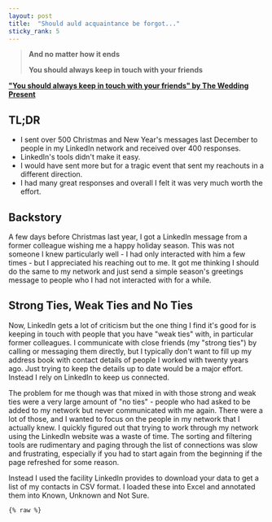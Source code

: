 ```yaml
---
layout: post
title:  "Should auld acquaintance be forgot..."
sticky_rank: 5
---
```


> __And no matter how it ends__
>
> __You should always keep in touch with your friends__

**["You should always keep in touch with your friends" by The Wedding Present](https://open.spotify.com/track/19eyF6yaUa0ZZcgZM3iN77?autoplay=true)**

## TL;DR

* I sent over 500 Christmas and New Year's messages last December to people in my LinkedIn network and received over 400 responses.
* LinkedIn's tools didn't make it easy.
* I would have sent more but for a tragic event that sent my reachouts in a different direction.
* I had many great responses and overall I felt it was very much worth the effort.

## Backstory

A few days before Christmas last year, I got a LinkedIn message from a former colleague wishing me a happy holiday season. This was not someone I knew particularly well - I had only interacted with him a few times - but I appreciated his reaching out to me. It got me thinking I should do the same to my network and just send a simple season's greetings message to people who I had not interacted with for a while.

## Strong Ties, Weak Ties and No Ties

Now, LinkedIn gets a lot of criticism but the one thing I find it's good for is keeping in touch with people that you have "weak ties" with, in particular former colleagues. I communicate with close friends (my "strong ties") by calling or messaging them directly, but I typically don't want to fill up my address book with contact details of people I worked with twenty years ago. Just trying to keep the details up to date would be a major effort. Instead I rely on LinkedIn to keep us connected.

The problem for me though was that mixed in with those strong and weak ties were a very large amount of "no ties" - people who had asked to be added to my network but never communicated with me again. There were a lot of those, and I wanted to focus on the people in my network that I actually knew. I quickly figured out that trying to work through my network using the LinkedIn website was a waste of time. The sorting and filtering tools are rudimentary and paging through the list of connections was slow and frustrating, especially if you had to start again from the beginning if the page refreshed for some reason.

Instead I used the facility LinkedIn provides to download your data to get a list of my contacts in CSV format. I loaded these into Excel and annotated them into Known, Unknown and Not Sure.

    {% raw %}

<div class="cell border-box-sizing code_cell rendered">

<div class="output_wrapper">
<div class="output">

<div class="output_area">


<div class="output_html rendered_html output_subarea output_execute_result">
<html>
<head><meta charset="utf-8" /></head>
<body>
    <div>                        <script type="text/javascript">window.PlotlyConfig = {MathJaxConfig: 'local'};</script>
        <script src="https://cdn.plot.ly/plotly-2.12.1.min.js"></script>                <div id="def01bd1-a9b8-4809-94fa-483fc7ed53f2" class="plotly-graph-div" style="height:100%; width:100%;"></div>            <script type="text/javascript">                                    window.PLOTLYENV=window.PLOTLYENV || {};                                    if (document.getElementById("def01bd1-a9b8-4809-94fa-483fc7ed53f2")) {                    Plotly.newPlot(                        "def01bd1-a9b8-4809-94fa-483fc7ed53f2",                        [{"domain":{"x":[0.0,1.0],"y":[0.0,1.0]},"hovertemplate":"Know=%{label}<br>Count=%{value}<extra></extra>","labels":["Not sure","Unknown","Known"],"legendgroup":"","name":"","showlegend":true,"values":[437,1035,904],"type":"pie","textinfo":"percent+label","textposition":"inside"}],                        {"template":{"data":{"histogram2dcontour":[{"type":"histogram2dcontour","colorbar":{"outlinewidth":0,"ticks":""},"colorscale":[[0.0,"#0d0887"],[0.1111111111111111,"#46039f"],[0.2222222222222222,"#7201a8"],[0.3333333333333333,"#9c179e"],[0.4444444444444444,"#bd3786"],[0.5555555555555556,"#d8576b"],[0.6666666666666666,"#ed7953"],[0.7777777777777778,"#fb9f3a"],[0.8888888888888888,"#fdca26"],[1.0,"#f0f921"]]}],"choropleth":[{"type":"choropleth","colorbar":{"outlinewidth":0,"ticks":""}}],"histogram2d":[{"type":"histogram2d","colorbar":{"outlinewidth":0,"ticks":""},"colorscale":[[0.0,"#0d0887"],[0.1111111111111111,"#46039f"],[0.2222222222222222,"#7201a8"],[0.3333333333333333,"#9c179e"],[0.4444444444444444,"#bd3786"],[0.5555555555555556,"#d8576b"],[0.6666666666666666,"#ed7953"],[0.7777777777777778,"#fb9f3a"],[0.8888888888888888,"#fdca26"],[1.0,"#f0f921"]]}],"heatmap":[{"type":"heatmap","colorbar":{"outlinewidth":0,"ticks":""},"colorscale":[[0.0,"#0d0887"],[0.1111111111111111,"#46039f"],[0.2222222222222222,"#7201a8"],[0.3333333333333333,"#9c179e"],[0.4444444444444444,"#bd3786"],[0.5555555555555556,"#d8576b"],[0.6666666666666666,"#ed7953"],[0.7777777777777778,"#fb9f3a"],[0.8888888888888888,"#fdca26"],[1.0,"#f0f921"]]}],"heatmapgl":[{"type":"heatmapgl","colorbar":{"outlinewidth":0,"ticks":""},"colorscale":[[0.0,"#0d0887"],[0.1111111111111111,"#46039f"],[0.2222222222222222,"#7201a8"],[0.3333333333333333,"#9c179e"],[0.4444444444444444,"#bd3786"],[0.5555555555555556,"#d8576b"],[0.6666666666666666,"#ed7953"],[0.7777777777777778,"#fb9f3a"],[0.8888888888888888,"#fdca26"],[1.0,"#f0f921"]]}],"contourcarpet":[{"type":"contourcarpet","colorbar":{"outlinewidth":0,"ticks":""}}],"contour":[{"type":"contour","colorbar":{"outlinewidth":0,"ticks":""},"colorscale":[[0.0,"#0d0887"],[0.1111111111111111,"#46039f"],[0.2222222222222222,"#7201a8"],[0.3333333333333333,"#9c179e"],[0.4444444444444444,"#bd3786"],[0.5555555555555556,"#d8576b"],[0.6666666666666666,"#ed7953"],[0.7777777777777778,"#fb9f3a"],[0.8888888888888888,"#fdca26"],[1.0,"#f0f921"]]}],"surface":[{"type":"surface","colorbar":{"outlinewidth":0,"ticks":""},"colorscale":[[0.0,"#0d0887"],[0.1111111111111111,"#46039f"],[0.2222222222222222,"#7201a8"],[0.3333333333333333,"#9c179e"],[0.4444444444444444,"#bd3786"],[0.5555555555555556,"#d8576b"],[0.6666666666666666,"#ed7953"],[0.7777777777777778,"#fb9f3a"],[0.8888888888888888,"#fdca26"],[1.0,"#f0f921"]]}],"mesh3d":[{"type":"mesh3d","colorbar":{"outlinewidth":0,"ticks":""}}],"scatter":[{"fillpattern":{"fillmode":"overlay","size":10,"solidity":0.2},"type":"scatter"}],"parcoords":[{"type":"parcoords","line":{"colorbar":{"outlinewidth":0,"ticks":""}}}],"scatterpolargl":[{"type":"scatterpolargl","marker":{"colorbar":{"outlinewidth":0,"ticks":""}}}],"bar":[{"error_x":{"color":"#2a3f5f"},"error_y":{"color":"#2a3f5f"},"marker":{"line":{"color":"#E5ECF6","width":0.5},"pattern":{"fillmode":"overlay","size":10,"solidity":0.2}},"type":"bar"}],"scattergeo":[{"type":"scattergeo","marker":{"colorbar":{"outlinewidth":0,"ticks":""}}}],"scatterpolar":[{"type":"scatterpolar","marker":{"colorbar":{"outlinewidth":0,"ticks":""}}}],"histogram":[{"marker":{"pattern":{"fillmode":"overlay","size":10,"solidity":0.2}},"type":"histogram"}],"scattergl":[{"type":"scattergl","marker":{"colorbar":{"outlinewidth":0,"ticks":""}}}],"scatter3d":[{"type":"scatter3d","line":{"colorbar":{"outlinewidth":0,"ticks":""}},"marker":{"colorbar":{"outlinewidth":0,"ticks":""}}}],"scattermapbox":[{"type":"scattermapbox","marker":{"colorbar":{"outlinewidth":0,"ticks":""}}}],"scatterternary":[{"type":"scatterternary","marker":{"colorbar":{"outlinewidth":0,"ticks":""}}}],"scattercarpet":[{"type":"scattercarpet","marker":{"colorbar":{"outlinewidth":0,"ticks":""}}}],"carpet":[{"aaxis":{"endlinecolor":"#2a3f5f","gridcolor":"white","linecolor":"white","minorgridcolor":"white","startlinecolor":"#2a3f5f"},"baxis":{"endlinecolor":"#2a3f5f","gridcolor":"white","linecolor":"white","minorgridcolor":"white","startlinecolor":"#2a3f5f"},"type":"carpet"}],"table":[{"cells":{"fill":{"color":"#EBF0F8"},"line":{"color":"white"}},"header":{"fill":{"color":"#C8D4E3"},"line":{"color":"white"}},"type":"table"}],"barpolar":[{"marker":{"line":{"color":"#E5ECF6","width":0.5},"pattern":{"fillmode":"overlay","size":10,"solidity":0.2}},"type":"barpolar"}],"pie":[{"automargin":true,"type":"pie"}]},"layout":{"autotypenumbers":"strict","colorway":["#636efa","#EF553B","#00cc96","#ab63fa","#FFA15A","#19d3f3","#FF6692","#B6E880","#FF97FF","#FECB52"],"font":{"color":"#2a3f5f"},"hovermode":"closest","hoverlabel":{"align":"left"},"paper_bgcolor":"white","plot_bgcolor":"#E5ECF6","polar":{"bgcolor":"#E5ECF6","angularaxis":{"gridcolor":"white","linecolor":"white","ticks":""},"radialaxis":{"gridcolor":"white","linecolor":"white","ticks":""}},"ternary":{"bgcolor":"#E5ECF6","aaxis":{"gridcolor":"white","linecolor":"white","ticks":""},"baxis":{"gridcolor":"white","linecolor":"white","ticks":""},"caxis":{"gridcolor":"white","linecolor":"white","ticks":""}},"coloraxis":{"colorbar":{"outlinewidth":0,"ticks":""}},"colorscale":{"sequential":[[0.0,"#0d0887"],[0.1111111111111111,"#46039f"],[0.2222222222222222,"#7201a8"],[0.3333333333333333,"#9c179e"],[0.4444444444444444,"#bd3786"],[0.5555555555555556,"#d8576b"],[0.6666666666666666,"#ed7953"],[0.7777777777777778,"#fb9f3a"],[0.8888888888888888,"#fdca26"],[1.0,"#f0f921"]],"sequentialminus":[[0.0,"#0d0887"],[0.1111111111111111,"#46039f"],[0.2222222222222222,"#7201a8"],[0.3333333333333333,"#9c179e"],[0.4444444444444444,"#bd3786"],[0.5555555555555556,"#d8576b"],[0.6666666666666666,"#ed7953"],[0.7777777777777778,"#fb9f3a"],[0.8888888888888888,"#fdca26"],[1.0,"#f0f921"]],"diverging":[[0,"#8e0152"],[0.1,"#c51b7d"],[0.2,"#de77ae"],[0.3,"#f1b6da"],[0.4,"#fde0ef"],[0.5,"#f7f7f7"],[0.6,"#e6f5d0"],[0.7,"#b8e186"],[0.8,"#7fbc41"],[0.9,"#4d9221"],[1,"#276419"]]},"xaxis":{"gridcolor":"white","linecolor":"white","ticks":"","title":{"standoff":15},"zerolinecolor":"white","automargin":true,"zerolinewidth":2},"yaxis":{"gridcolor":"white","linecolor":"white","ticks":"","title":{"standoff":15},"zerolinecolor":"white","automargin":true,"zerolinewidth":2},"scene":{"xaxis":{"backgroundcolor":"#E5ECF6","gridcolor":"white","linecolor":"white","showbackground":true,"ticks":"","zerolinecolor":"white","gridwidth":2},"yaxis":{"backgroundcolor":"#E5ECF6","gridcolor":"white","linecolor":"white","showbackground":true,"ticks":"","zerolinecolor":"white","gridwidth":2},"zaxis":{"backgroundcolor":"#E5ECF6","gridcolor":"white","linecolor":"white","showbackground":true,"ticks":"","zerolinecolor":"white","gridwidth":2}},"shapedefaults":{"line":{"color":"#2a3f5f"}},"annotationdefaults":{"arrowcolor":"#2a3f5f","arrowhead":0,"arrowwidth":1},"geo":{"bgcolor":"white","landcolor":"#E5ECF6","subunitcolor":"white","showland":true,"showlakes":true,"lakecolor":"white"},"title":{"x":0.05},"mapbox":{"style":"light"}}},"legend":{"tracegroupgap":0},"title":{"text":"<b>How many of my contacts do I actually know?</b><br><span style=\"font-size: 14px;\">Manual categorization</span>"},"showlegend":false},                        {"responsive": true}                    )                };                            </script>        </div>
</body>
</html>
</div>

</div>

</div>
</div>

</div>
    {% endraw %}

## Message(s) in a bottle
After this I went about sending an individualized message to each person in the "Known" category, filtering out those who I would typically contact by some means other than LinkedIn. There is no (easy) way to do this programmatically (which is probably a good thing!) so I created a few different template messages - e.g. one for people in the US referencing "Happy Holidays", one for those in the UK referencing "Merry Christmas and Happy New Year" etc. I then went one by one through my spreadsheet, creating a new message for each person, copying in the template text and customizing it, sending and finally marking that person as contacted on the spreadsheet.

This took some time. Between December 22 and December 27 I sent 538 messages.

Then something happened that took the wind from my sails. 

## An unexpected and sad event
I did have a morbid thought as I was sending out these messages, especially regarding those I had not been in touch with for many years: *"I hope everyone is still alive".*

This background worry became shockingly true on December 28th, when I received an email from a mutual friend that my friend and boss for many years and across multiple companies, __Andy Bishop__, had passed away unexpectedly in his sleep over Christmas. He was the same age as me (within a few months) and had retired early to spend time with his family in Cornwall, far from the stress of life in London. I could write many pages on what a great guy Andy was and how much he will be missed by all those whom he interacted with. Instead let me direct you to a [memorial page created by his colleagues at BP](https://www.kudoboard.com/boards/EWJyy1J6).

At that point I lost my appetite for sending out further season's greetings and instead decided to leverage my contact list to pass on the sad news to everyone who I knew that had also worked with Andy. We had worked together at JP Morgan, Cygnifi and Bank of America so that list was over 100 people.

## Responses

Out of the 538 season's greetings messages I sent (actually 539 as I did send one more on New Year's Day) I received responses to 459 of them. 350 of the responses came back within 3 days but I was still getting replies over 3 months later!

    {% raw %}

<div class="cell border-box-sizing code_cell rendered">

<div class="output_wrapper">
<div class="output">

<div class="output_area">


<div class="output_html rendered_html output_subarea output_execute_result">
<html>
<head><meta charset="utf-8" /></head>
<body>
    <div>                        <script type="text/javascript">window.PlotlyConfig = {MathJaxConfig: 'local'};</script>
        <script src="https://cdn.plot.ly/plotly-2.12.1.min.js"></script>                <div id="7ff85946-099d-4241-a2f7-eca30e57afa5" class="plotly-graph-div" style="height:100%; width:100%;"></div>            <script type="text/javascript">                                    window.PLOTLYENV=window.PLOTLYENV || {};                                    if (document.getElementById("7ff85946-099d-4241-a2f7-eca30e57afa5")) {                    Plotly.newPlot(                        "7ff85946-099d-4241-a2f7-eca30e57afa5",                        [{"alignmentgroup":"True","box":{"visible":true},"hovertemplate":"=%{x}<br>days=%{y}<extra></extra>","legendgroup":"","marker":{"color":"#636efa"},"name":"","offsetgroup":"","orientation":"v","points":"all","scalegroup":"True","showlegend":false,"x":["response_time_days","response_time_days","response_time_days","response_time_days","response_time_days","response_time_days","response_time_days","response_time_days","response_time_days","response_time_days","response_time_days","response_time_days","response_time_days","response_time_days","response_time_days","response_time_days","response_time_days","response_time_days","response_time_days","response_time_days","response_time_days","response_time_days","response_time_days","response_time_days","response_time_days","response_time_days","response_time_days","response_time_days","response_time_days","response_time_days","response_time_days","response_time_days","response_time_days","response_time_days","response_time_days","response_time_days","response_time_days","response_time_days","response_time_days","response_time_days","response_time_days","response_time_days","response_time_days","response_time_days","response_time_days","response_time_days","response_time_days","response_time_days","response_time_days","response_time_days","response_time_days","response_time_days","response_time_days","response_time_days","response_time_days","response_time_days","response_time_days","response_time_days","response_time_days","response_time_days","response_time_days","response_time_days","response_time_days","response_time_days","response_time_days","response_time_days","response_time_days","response_time_days","response_time_days","response_time_days","response_time_days","response_time_days","response_time_days","response_time_days","response_time_days","response_time_days","response_time_days","response_time_days","response_time_days","response_time_days","response_time_days","response_time_days","response_time_days","response_time_days","response_time_days","response_time_days","response_time_days","response_time_days","response_time_days","response_time_days","response_time_days","response_time_days","response_time_days","response_time_days","response_time_days","response_time_days","response_time_days","response_time_days","response_time_days","response_time_days","response_time_days","response_time_days","response_time_days","response_time_days","response_time_days","response_time_days","response_time_days","response_time_days","response_time_days","response_time_days","response_time_days","response_time_days","response_time_days","response_time_days","response_time_days","response_time_days","response_time_days","response_time_days","response_time_days","response_time_days","response_time_days","response_time_days","response_time_days","response_time_days","response_time_days","response_time_days","response_time_days","response_time_days","response_time_days","response_time_days","response_time_days","response_time_days","response_time_days","response_time_days","response_time_days","response_time_days","response_time_days","response_time_days","response_time_days","response_time_days","response_time_days","response_time_days","response_time_days","response_time_days","response_time_days","response_time_days","response_time_days","response_time_days","response_time_days","response_time_days","response_time_days","response_time_days","response_time_days","response_time_days","response_time_days","response_time_days","response_time_days","response_time_days","response_time_days","response_time_days","response_time_days","response_time_days","response_time_days","response_time_days","response_time_days","response_time_days","response_time_days","response_time_days","response_time_days","response_time_days","response_time_days","response_time_days","response_time_days","response_time_days","response_time_days","response_time_days","response_time_days","response_time_days","response_time_days","response_time_days","response_time_days","response_time_days","response_time_days","response_time_days","response_time_days","response_time_days","response_time_days","response_time_days","response_time_days","response_time_days","response_time_days","response_time_days","response_time_days","response_time_days","response_time_days","response_time_days","response_time_days","response_time_days","response_time_days","response_time_days","response_time_days","response_time_days","response_time_days","response_time_days","response_time_days","response_time_days","response_time_days","response_time_days","response_time_days","response_time_days","response_time_days","response_time_days","response_time_days","response_time_days","response_time_days","response_time_days","response_time_days","response_time_days","response_time_days","response_time_days","response_time_days","response_time_days","response_time_days","response_time_days","response_time_days","response_time_days","response_time_days","response_time_days","response_time_days","response_time_days","response_time_days","response_time_days","response_time_days","response_time_days","response_time_days","response_time_days","response_time_days","response_time_days","response_time_days","response_time_days","response_time_days","response_time_days","response_time_days","response_time_days","response_time_days","response_time_days","response_time_days","response_time_days","response_time_days","response_time_days","response_time_days","response_time_days","response_time_days","response_time_days","response_time_days","response_time_days","response_time_days","response_time_days","response_time_days","response_time_days","response_time_days","response_time_days","response_time_days","response_time_days","response_time_days","response_time_days","response_time_days","response_time_days","response_time_days","response_time_days","response_time_days","response_time_days","response_time_days","response_time_days","response_time_days","response_time_days","response_time_days","response_time_days","response_time_days","response_time_days","response_time_days","response_time_days","response_time_days","response_time_days","response_time_days","response_time_days","response_time_days","response_time_days","response_time_days","response_time_days","response_time_days","response_time_days","response_time_days","response_time_days","response_time_days","response_time_days","response_time_days","response_time_days","response_time_days","response_time_days","response_time_days","response_time_days","response_time_days","response_time_days","response_time_days","response_time_days","response_time_days","response_time_days","response_time_days","response_time_days","response_time_days","response_time_days","response_time_days","response_time_days","response_time_days","response_time_days","response_time_days","response_time_days","response_time_days","response_time_days","response_time_days","response_time_days","response_time_days","response_time_days","response_time_days","response_time_days","response_time_days","response_time_days","response_time_days","response_time_days","response_time_days","response_time_days","response_time_days","response_time_days","response_time_days","response_time_days","response_time_days","response_time_days","response_time_days","response_time_days","response_time_days","response_time_days","response_time_days","response_time_days","response_time_days","response_time_days","response_time_days","response_time_days","response_time_days","response_time_days","response_time_days","response_time_days","response_time_days","response_time_days","response_time_days","response_time_days","response_time_days","response_time_days","response_time_days","response_time_days","response_time_days","response_time_days","response_time_days","response_time_days","response_time_days","response_time_days","response_time_days","response_time_days","response_time_days","response_time_days","response_time_days","response_time_days","response_time_days","response_time_days","response_time_days","response_time_days","response_time_days","response_time_days","response_time_days","response_time_days","response_time_days","response_time_days","response_time_days","response_time_days","response_time_days","response_time_days","response_time_days","response_time_days","response_time_days","response_time_days","response_time_days","response_time_days","response_time_days","response_time_days","response_time_days","response_time_days","response_time_days","response_time_days","response_time_days","response_time_days","response_time_days","response_time_days","response_time_days","response_time_days","response_time_days","response_time_days","response_time_days","response_time_days","response_time_days","response_time_days","response_time_days","response_time_days","response_time_days","response_time_days","response_time_days","response_time_days","response_time_days","response_time_days","response_time_days","response_time_days","response_time_days","response_time_days","response_time_days","response_time_days","response_time_days","response_time_days","response_time_days","response_time_days","response_time_days","response_time_days","response_time_days","response_time_days","response_time_days","response_time_days","response_time_days","response_time_days","response_time_days","response_time_days","response_time_days","response_time_days","response_time_days","response_time_days","response_time_days","response_time_days","response_time_days","response_time_days","response_time_days","response_time_days","response_time_days","response_time_days","response_time_days","response_time_days","response_time_days","response_time_days","response_time_days","response_time_days","response_time_days","response_time_days","response_time_days","response_time_days","response_time_days","response_time_days","response_time_days","response_time_days","response_time_days","response_time_days","response_time_days","response_time_days","response_time_days","response_time_days","response_time_days","response_time_days","response_time_days","response_time_days","response_time_days","response_time_days","response_time_days","response_time_days","response_time_days","response_time_days","response_time_days","response_time_days","response_time_days","response_time_days","response_time_days","response_time_days","response_time_days","response_time_days","response_time_days","response_time_days","response_time_days","response_time_days","response_time_days","response_time_days","response_time_days","response_time_days","response_time_days","response_time_days","response_time_days","response_time_days","response_time_days","response_time_days","response_time_days","response_time_days","response_time_days","response_time_days","response_time_days","response_time_days","response_time_days","response_time_days","response_time_days","response_time_days","response_time_days","response_time_days","response_time_days","response_time_days","response_time_days","response_time_days","response_time_days","response_time_days","response_time_days","response_time_days","response_time_days","response_time_days","response_time_days","response_time_days","response_time_days","response_time_days","response_time_days","response_time_days","response_time_days","response_time_days","response_time_days","response_time_days","response_time_days","response_time_days","response_time_days","response_time_days","response_time_days"],"x0":" ","xaxis":"x","y":[0.7330787037037036,0.3303125,29.87755787037037,0.0825462962962963,0.18465277777777778,0.4981481481481482,129.0077662037037,0.22822916666666668,0.017719907407407406,2.7490625,0.4868634259259259,0.013078703703703703,0.8372222222222222,0.07275462962962963,0.0011342592592592593,0.4017013888888889,110.44164351851852,0.11606481481481482,0.009189814814814816,0.0012962962962962963,0.013402777777777777,0.21309027777777778,0.021527777777777778,0.009907407407407408,80.14805555555556,1.3666435185185186,65.70349537037038,2.143113425925926,59.87013888888889,0.42113425925925924,54.61266203703704,0.024363425925925927,6.548136574074074,1.1936458333333333,0.0005555555555555556,9.675972222222223,0.5955208333333334,47.58758101851852,1.3374305555555555,0.03335648148148148,38.677592592592596,0.1218287037037037,0.008645833333333333,35.055659722222224,0.28193287037037035,34.294756944444444,32.89704861111111,0.6540625,28.720300925925926,0.009537037037037037,26.78185185185185,3.4018865740740742,0.033796296296296297,25.273761574074076,0.46847222222222223,23.868368055555557,24.235162037037036,24.88917824074074,0.015011574074074075,2.4268287037037037,0.001261574074074074,0.016458333333333332,15.941585648148148,18.916539351851853,12.61386574074074,11.394571759259259,0.9424652777777778,0.13108796296296296,18.128668981481482,17.808275462962964,17.274340277777778,2.930763888888889,15.546030092592593,13.592384259259259,0.017569444444444443,14.572708333333333,7.6628125,14.251655092592593,12.908460648148148,7.1019097222222225,0.8933796296296296,11.288668981481482,12.077094907407407,11.965104166666666,8.273564814814815,11.703935185185186,11.705046296296297,6.236678240740741,9.903159722222222,11.924525462962963,11.814398148148149,10.851296296296296,11.675914351851851,7.714421296296297,10.652118055555556,10.784502314814814,11.781006944444444,9.50232638888889,0.019884259259259258,0.10457175925925925,9.838275462962963,9.520347222222222,0.3333101851851852,1.9437731481481482,3.6053587962962963,9.4540625,1.8141782407407407,0.42354166666666665,0.5476851851851852,1.1574074074074073e-05,8.6015625,5.007129629629629,2.7564583333333332,7.04355324074074,6.9139236111111115,7.710694444444444,7.732638888888889,1.7943518518518518,3.8813773148148147,4.190335648148148,0.0003356481481481481,8.45136574074074,8.502974537037037,1.3335416666666666,0.1318865740740741,2.2822569444444443,0.9564814814814815,5.787256944444445,2.137002314814815,6.779780092592593,2.0312152777777777,0.7939583333333333,5.6707523148148145,0.08494212962962963,5.47287037037037,5.509212962962963,5.338136574074074,5.4249074074074075,5.564479166666667,5.532233796296296,0.4398726851851852,0.3096875,5.093460648148148,1.313599537037037,4.883553240740741,4.897789351851852,1.205289351851852,4.852372685185185,4.698680555555556,1.1421759259259259,0.0009143518518518518,4.7899768518518515,5.843657407407408,0.01125,4.757372685185185,1.016747685185185,0.8617708333333334,4.662523148148148,4.69625,5.042233796296296,1.0129513888888888,0.8490509259259259,1.8675578703703704,4.201527777777778,0.39457175925925925,0.31908564814814816,0.2749421296296296,3.8889930555555554,0.20358796296296297,3.766516203703704,0.13826388888888888,0.09246527777777777,0.0889236111111111,0.0633912037037037,0.028842592592592593,4.094594907407408,0.024398148148148148,0.02236111111111111,0.06048611111111111,0.007083333333333333,0.032025462962962964,null,null,2.766215277777778,null,null,null,0.020625,null,null,1.9845601851851853,0.004050925925925926,null,null,null,0.005231481481481481,0.0032291666666666666,0.0061574074074074074,0.0012731481481481483,null,null,null,null,2.695,null,null,null,null,2.418715277777778,1.3959027777777777,1.8281597222222221,1.7075,1.5491550925925925,1.9444212962962963,2.7441087962962962,1.6306944444444444,1.6320949074074074,2.132037037037037,4.371655092592593,0.7313078703703704,3.569259259259259,2.4845486111111112,2.8678935185185184,2.5465856481481484,2.6449305555555553,2.7263888888888888,2.6427314814814813,2.8366666666666664,2.9836342592592593,4.097013888888889,3.3543171296296297,3.5816435185185185,3.571342592592593,0.0017013888888888888,1.7962962962962963,1.336863425925926,0.03737268518518518,0.24202546296296296,0.713113425925926,1.9909953703703704,0.013854166666666667,0.9810532407407407,0.09870370370370371,0.8844791666666667,0.40230324074074075,0.8227662037037037,0.39782407407407405,0.8148842592592592,0.5676736111111111,0.002476851851851852,0.6924537037037037,1.0521296296296296,0.6937847222222222,1.8619907407407408,0.8374768518518518,0.7141203703703703,0.4987962962962963,0.572511574074074,0.5388425925925926,0.674699074074074,0.3999652777777778,0.5218287037037037,0.5678125,0.5734837962962963,0.5341550925925926,0.4337847222222222,0.03533564814814815,0.6834143518518518,0.5184375,1.684212962962963,0.4970486111111111,0.651412037037037,0.4874074074074074,0.5348611111111111,0.829212962962963,0.5951851851851852,0.46003472222222225,0.47030092592592593,0.44609953703703703,0.5575810185185185,0.7680208333333334,0.5417708333333333,0.43950231481481483,1.5335185185185185,0.4441898148148148,0.3885300925925926,0.5244212962962963,0.39239583333333333,0.37572916666666667,0.3419675925925926,0.39209490740740743,0.329525462962963,0.7194560185185185,0.3516782407407407,0.3109722222222222,0.2785300925925926,0.6424652777777777,0.25230324074074073,0.4335185185185185,0.5368518518518518,0.4032060185185185,0.38917824074074076,0.2826851851851852,0.2412037037037037,0.20756944444444445,0.2286689814814815,0.1898263888888889,0.18708333333333332,0.15081018518518519,0.15920138888888888,0.09701388888888889,0.13967592592592593,0.03806712962962963,0.15186342592592592,0.16344907407407408,0.1372685185185185,0.12413194444444445,0.18346064814814814,0.10122685185185185,0.05421296296296296,0.18791666666666668,0.20305555555555554,0.15917824074074075,0.08104166666666666,0.056296296296296296,0.0004398148148148148,0.001574074074074074,0.008657407407407407,0.31447916666666664,0.4061458333333333,0.0018865740740740742,0.14422453703703703,0.050868055555555555,0.03674768518518518,null,null,null,null,0.0013310185185185185,null,null,null,null,0.010023148148148147,0.1237962962962963,0.1314699074074074,0.041087962962962965,0.0013773148148148147,0.032025462962962964,0.0009027777777777777,0.35703703703703704,0.10603009259259259,0.0004976851851851852,0.0831712962962963,null,null,0.0019328703703703704,null,null,null,null,null,0.3041435185185185,null,null,null,null,null,null,null,null,null,null,0.08431712962962963,0.030069444444444444,0.28,0.044583333333333336,0.04231481481481481,0.040393518518518516,0.015960648148148147,0.041574074074074076,0.011030092592592593,0.002638888888888889,0.04501157407407407,null,null,null,0.5582175925925926,null,null,0.002916666666666667,null,0.0006481481481481481,0.2786458333333333,null,null,0.04010416666666667,null,null,null,0.00494212962962963,0.002928240740740741,null,null,null,null,null,null,0.0013310185185185185,null,0.0109375,0.17733796296296298,0.9825578703703703,0.0003587962962962963,0.0019675925925925924,0.0010300925925925926,null,null,0.044305555555555556,0.1608564814814815,0.7255324074074074,0.004849537037037037,0.011956018518518519,0.006967592592592593,0.013136574074074075,0.036863425925925924,0.04513888888888889,0.024120370370370372,0.023599537037037037,0.057847222222222223,0.05108796296296296,0.031435185185185184,0.045023148148148145,0.02224537037037037,0.09439814814814815,0.10962962962962963,0.8315046296296297,0.1819675925925926,0.5941666666666666,0.12502314814814816,0.08736111111111111,0.04292824074074074,0.09091435185185186,0.11432870370370371,0.8673726851851852,0.9288310185185186,0.1644212962962963,0.17319444444444446,0.1571875,0.1534375,0.07784722222222222,0.016377314814814813,0.07520833333333334,0.00042824074074074075,0.07481481481481482,0.06572916666666667,0.07716435185185185,0.0682175925925926,0.04493055555555556,null,null,0.4465972222222222,null,0.04103009259259259,0.13385416666666666,0.0017013888888888888,0.7368634259259259,0.025219907407407406,0.01005787037037037,0.014988425925925926,0.32600694444444445,null,0.0004398148148148148,null,0.009131944444444444,null,0.2839351851851852,null,null,0.06244212962962963,0.03408564814814815,0.06655092592592593,0.06259259259259259,0.061828703703703705,0.07328703703703704,0.10302083333333334,0.1102199074074074,0.12506944444444446,0.1142013888888889,0.14355324074074075,0.1605324074074074,0.16094907407407408,0.1746412037037037,0.2378125,0.25527777777777777,0.2402314814814815,0.29689814814814813,0.28423611111111113,0.2829861111111111,0.3308564814814815,0.6980324074074075,0.34721064814814817,0.33674768518518516,0.387037037037037,0.36758101851851854,0.04991898148148148,0.5644097222222222,0.44875,0.5283217592592593,0.5768055555555556,0.6023263888888889,0.6004976851851852,0.5847685185185185,0.6099537037037037,0.5913657407407408,0.5745486111111111,0.5988773148148148,0.653900462962963,0.029155092592592594,0.01255787037037037,0.04780092592592593,0.01238425925925926,0.03349537037037037,null,0.02829861111111111,null,null,null,null,0.000462962962962963,null,null,0.013009259259259259,null,0.005555555555555556,0.0017013888888888888,0.01207175925925926,0.0019675925925925924,null],"y0":" ","yaxis":"y","type":"violin"}],                        {"template":{"data":{"histogram2dcontour":[{"type":"histogram2dcontour","colorbar":{"outlinewidth":0,"ticks":""},"colorscale":[[0.0,"#0d0887"],[0.1111111111111111,"#46039f"],[0.2222222222222222,"#7201a8"],[0.3333333333333333,"#9c179e"],[0.4444444444444444,"#bd3786"],[0.5555555555555556,"#d8576b"],[0.6666666666666666,"#ed7953"],[0.7777777777777778,"#fb9f3a"],[0.8888888888888888,"#fdca26"],[1.0,"#f0f921"]]}],"choropleth":[{"type":"choropleth","colorbar":{"outlinewidth":0,"ticks":""}}],"histogram2d":[{"type":"histogram2d","colorbar":{"outlinewidth":0,"ticks":""},"colorscale":[[0.0,"#0d0887"],[0.1111111111111111,"#46039f"],[0.2222222222222222,"#7201a8"],[0.3333333333333333,"#9c179e"],[0.4444444444444444,"#bd3786"],[0.5555555555555556,"#d8576b"],[0.6666666666666666,"#ed7953"],[0.7777777777777778,"#fb9f3a"],[0.8888888888888888,"#fdca26"],[1.0,"#f0f921"]]}],"heatmap":[{"type":"heatmap","colorbar":{"outlinewidth":0,"ticks":""},"colorscale":[[0.0,"#0d0887"],[0.1111111111111111,"#46039f"],[0.2222222222222222,"#7201a8"],[0.3333333333333333,"#9c179e"],[0.4444444444444444,"#bd3786"],[0.5555555555555556,"#d8576b"],[0.6666666666666666,"#ed7953"],[0.7777777777777778,"#fb9f3a"],[0.8888888888888888,"#fdca26"],[1.0,"#f0f921"]]}],"heatmapgl":[{"type":"heatmapgl","colorbar":{"outlinewidth":0,"ticks":""},"colorscale":[[0.0,"#0d0887"],[0.1111111111111111,"#46039f"],[0.2222222222222222,"#7201a8"],[0.3333333333333333,"#9c179e"],[0.4444444444444444,"#bd3786"],[0.5555555555555556,"#d8576b"],[0.6666666666666666,"#ed7953"],[0.7777777777777778,"#fb9f3a"],[0.8888888888888888,"#fdca26"],[1.0,"#f0f921"]]}],"contourcarpet":[{"type":"contourcarpet","colorbar":{"outlinewidth":0,"ticks":""}}],"contour":[{"type":"contour","colorbar":{"outlinewidth":0,"ticks":""},"colorscale":[[0.0,"#0d0887"],[0.1111111111111111,"#46039f"],[0.2222222222222222,"#7201a8"],[0.3333333333333333,"#9c179e"],[0.4444444444444444,"#bd3786"],[0.5555555555555556,"#d8576b"],[0.6666666666666666,"#ed7953"],[0.7777777777777778,"#fb9f3a"],[0.8888888888888888,"#fdca26"],[1.0,"#f0f921"]]}],"surface":[{"type":"surface","colorbar":{"outlinewidth":0,"ticks":""},"colorscale":[[0.0,"#0d0887"],[0.1111111111111111,"#46039f"],[0.2222222222222222,"#7201a8"],[0.3333333333333333,"#9c179e"],[0.4444444444444444,"#bd3786"],[0.5555555555555556,"#d8576b"],[0.6666666666666666,"#ed7953"],[0.7777777777777778,"#fb9f3a"],[0.8888888888888888,"#fdca26"],[1.0,"#f0f921"]]}],"mesh3d":[{"type":"mesh3d","colorbar":{"outlinewidth":0,"ticks":""}}],"scatter":[{"fillpattern":{"fillmode":"overlay","size":10,"solidity":0.2},"type":"scatter"}],"parcoords":[{"type":"parcoords","line":{"colorbar":{"outlinewidth":0,"ticks":""}}}],"scatterpolargl":[{"type":"scatterpolargl","marker":{"colorbar":{"outlinewidth":0,"ticks":""}}}],"bar":[{"error_x":{"color":"#2a3f5f"},"error_y":{"color":"#2a3f5f"},"marker":{"line":{"color":"#E5ECF6","width":0.5},"pattern":{"fillmode":"overlay","size":10,"solidity":0.2}},"type":"bar"}],"scattergeo":[{"type":"scattergeo","marker":{"colorbar":{"outlinewidth":0,"ticks":""}}}],"scatterpolar":[{"type":"scatterpolar","marker":{"colorbar":{"outlinewidth":0,"ticks":""}}}],"histogram":[{"marker":{"pattern":{"fillmode":"overlay","size":10,"solidity":0.2}},"type":"histogram"}],"scattergl":[{"type":"scattergl","marker":{"colorbar":{"outlinewidth":0,"ticks":""}}}],"scatter3d":[{"type":"scatter3d","line":{"colorbar":{"outlinewidth":0,"ticks":""}},"marker":{"colorbar":{"outlinewidth":0,"ticks":""}}}],"scattermapbox":[{"type":"scattermapbox","marker":{"colorbar":{"outlinewidth":0,"ticks":""}}}],"scatterternary":[{"type":"scatterternary","marker":{"colorbar":{"outlinewidth":0,"ticks":""}}}],"scattercarpet":[{"type":"scattercarpet","marker":{"colorbar":{"outlinewidth":0,"ticks":""}}}],"carpet":[{"aaxis":{"endlinecolor":"#2a3f5f","gridcolor":"white","linecolor":"white","minorgridcolor":"white","startlinecolor":"#2a3f5f"},"baxis":{"endlinecolor":"#2a3f5f","gridcolor":"white","linecolor":"white","minorgridcolor":"white","startlinecolor":"#2a3f5f"},"type":"carpet"}],"table":[{"cells":{"fill":{"color":"#EBF0F8"},"line":{"color":"white"}},"header":{"fill":{"color":"#C8D4E3"},"line":{"color":"white"}},"type":"table"}],"barpolar":[{"marker":{"line":{"color":"#E5ECF6","width":0.5},"pattern":{"fillmode":"overlay","size":10,"solidity":0.2}},"type":"barpolar"}],"pie":[{"automargin":true,"type":"pie"}]},"layout":{"autotypenumbers":"strict","colorway":["#636efa","#EF553B","#00cc96","#ab63fa","#FFA15A","#19d3f3","#FF6692","#B6E880","#FF97FF","#FECB52"],"font":{"color":"#2a3f5f"},"hovermode":"closest","hoverlabel":{"align":"left"},"paper_bgcolor":"white","plot_bgcolor":"#E5ECF6","polar":{"bgcolor":"#E5ECF6","angularaxis":{"gridcolor":"white","linecolor":"white","ticks":""},"radialaxis":{"gridcolor":"white","linecolor":"white","ticks":""}},"ternary":{"bgcolor":"#E5ECF6","aaxis":{"gridcolor":"white","linecolor":"white","ticks":""},"baxis":{"gridcolor":"white","linecolor":"white","ticks":""},"caxis":{"gridcolor":"white","linecolor":"white","ticks":""}},"coloraxis":{"colorbar":{"outlinewidth":0,"ticks":""}},"colorscale":{"sequential":[[0.0,"#0d0887"],[0.1111111111111111,"#46039f"],[0.2222222222222222,"#7201a8"],[0.3333333333333333,"#9c179e"],[0.4444444444444444,"#bd3786"],[0.5555555555555556,"#d8576b"],[0.6666666666666666,"#ed7953"],[0.7777777777777778,"#fb9f3a"],[0.8888888888888888,"#fdca26"],[1.0,"#f0f921"]],"sequentialminus":[[0.0,"#0d0887"],[0.1111111111111111,"#46039f"],[0.2222222222222222,"#7201a8"],[0.3333333333333333,"#9c179e"],[0.4444444444444444,"#bd3786"],[0.5555555555555556,"#d8576b"],[0.6666666666666666,"#ed7953"],[0.7777777777777778,"#fb9f3a"],[0.8888888888888888,"#fdca26"],[1.0,"#f0f921"]],"diverging":[[0,"#8e0152"],[0.1,"#c51b7d"],[0.2,"#de77ae"],[0.3,"#f1b6da"],[0.4,"#fde0ef"],[0.5,"#f7f7f7"],[0.6,"#e6f5d0"],[0.7,"#b8e186"],[0.8,"#7fbc41"],[0.9,"#4d9221"],[1,"#276419"]]},"xaxis":{"gridcolor":"white","linecolor":"white","ticks":"","title":{"standoff":15},"zerolinecolor":"white","automargin":true,"zerolinewidth":2},"yaxis":{"gridcolor":"white","linecolor":"white","ticks":"","title":{"standoff":15},"zerolinecolor":"white","automargin":true,"zerolinewidth":2},"scene":{"xaxis":{"backgroundcolor":"#E5ECF6","gridcolor":"white","linecolor":"white","showbackground":true,"ticks":"","zerolinecolor":"white","gridwidth":2},"yaxis":{"backgroundcolor":"#E5ECF6","gridcolor":"white","linecolor":"white","showbackground":true,"ticks":"","zerolinecolor":"white","gridwidth":2},"zaxis":{"backgroundcolor":"#E5ECF6","gridcolor":"white","linecolor":"white","showbackground":true,"ticks":"","zerolinecolor":"white","gridwidth":2}},"shapedefaults":{"line":{"color":"#2a3f5f"}},"annotationdefaults":{"arrowcolor":"#2a3f5f","arrowhead":0,"arrowwidth":1},"geo":{"bgcolor":"white","landcolor":"#E5ECF6","subunitcolor":"white","showland":true,"showlakes":true,"lakecolor":"white"},"title":{"x":0.05},"mapbox":{"style":"light"}}},"xaxis":{"anchor":"y","domain":[0.0,1.0],"title":{"text":""}},"yaxis":{"anchor":"x","domain":[0.0,1.0],"title":{"text":"days"}},"legend":{"tracegroupgap":0},"title":{"text":"<b>Distribution of Response Times</b>"},"violinmode":"group"},                        {"responsive": true}                    )                };                            </script>        </div>
</body>
</html>
</div>

</div>

</div>
</div>

</div>
    {% endraw %}

There were a few kurt "Thanks" responses but many people seemed genuinely happy to get my message and many of their responses put a smile on my face. Only one person (my very first manager at JP Morgan) was curious enough to ask what had prompted me to reach out after so many years.

Some sample responses:

> "Wow blast from the past. Wonderful to hear from you. Hope you are well and have a great holidays!"

> "Hi Mahmood, it is lovely to hear from you and all the best Xmas wishes to you and your family"

> "Thanks Mahmood. Very kind of you to send the message."

> "Wow nice to hear from you!  Happy Holidays to you too!  👍👍"

> "Thanks for thinking of me, and sending a short note! Happy Holidays to you and your family!"

> "Hey - how lovely to hear from you! Best wishes to all Hanifs too!"

> "Lovely to hear from you, Mahmood! All is well, thank you, hope the same for you and yours, and that you all have a peaceful Christmas and New Year ahead!"

## In conclusion

I found this to be a really worthwhile exercise, one that I hopefully will do again next holidays and one that I recommend to you, despite the effort involved. Life is short and it's good to renew __*auld acquaintance*__.
